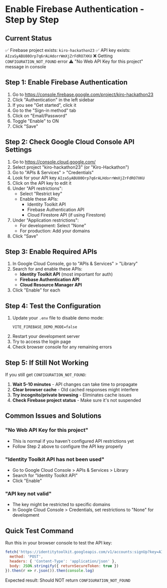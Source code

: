 # Enable Firebase Authentication - Step by Step

## Current Status
✅ Firebase project exists: `kiro-hackathon23`
✅ API key exists: `AIzaSyABU80Orp7q6rALHdorrWmXjZrFdRO7XKU`
❌ Getting `CONFIGURATION_NOT_FOUND` error
⚠️  "No Web API Key for this project" message in console

## Step 1: Enable Firebase Authentication
1. Go to https://console.firebase.google.com/project/kiro-hackathon23
2. Click "Authentication" in the left sidebar
3. If you see "Get started", click it
4. Go to the "Sign-in method" tab
5. Click on "Email/Password"
6. Toggle "Enable" to ON
7. Click "Save"

## Step 2: Check Google Cloud Console API Settings
1. Go to https://console.cloud.google.com/
2. Select project "kiro-hackathon23" (or "Kiro-Hackathon")
3. Go to "APIs & Services" > "Credentials"
4. Look for your API key `AIzaSyABU80Orp7q6rALHdorrWmXjZrFdRO7XKU`
5. Click on the API key to edit it
6. Under "API restrictions":
   - Select "Restrict key"
   - Enable these APIs:
     - Identity Toolkit API
     - Firebase Authentication API
     - Cloud Firestore API (if using Firestore)
7. Under "Application restrictions":
   - For development: Select "None"
   - For production: Add your domains
8. Click "Save"

## Step 3: Enable Required APIs
1. In Google Cloud Console, go to "APIs & Services" > "Library"
2. Search for and enable these APIs:
   - **Identity Toolkit API** (most important for auth)
   - **Firebase Authentication API**
   - **Cloud Resource Manager API**
3. Click "Enable" for each

## Step 4: Test the Configuration
1. Update your `.env` file to disable demo mode:
   ```
   VITE_FIREBASE_DEMO_MODE=false
   ```
2. Restart your development server
3. Try to access the login page
4. Check browser console for any remaining errors

## Step 5: If Still Not Working
If you still get `CONFIGURATION_NOT_FOUND`:

1. **Wait 5-10 minutes** - API changes can take time to propagate
2. **Clear browser cache** - Old cached responses might interfere
3. **Try incognito/private browsing** - Eliminates cache issues
4. **Check Firebase project status** - Make sure it's not suspended

## Common Issues and Solutions

### "No Web API Key for this project"
- This is normal if you haven't configured API restrictions yet
- Follow Step 2 above to configure the API key properly

### "Identity Toolkit API has not been used"
- Go to Google Cloud Console > APIs & Services > Library
- Search for "Identity Toolkit API"
- Click "Enable"

### "API key not valid"
- The key might be restricted to specific domains
- In Google Cloud Console > Credentials, set restrictions to "None" for development

## Quick Test Command
Run this in your browser console to test the API key:
```javascript
fetch('https://identitytoolkit.googleapis.com/v1/accounts:signUp?key=AIzaSyABU80Orp7q6rALHdorrWmXjZrFdRO7XKU', {
  method: 'POST',
  headers: { 'Content-Type': 'application/json' },
  body: JSON.stringify({ returnSecureToken: true })
}).then(r => r.json()).then(console.log)
```

Expected result: Should NOT return `CONFIGURATION_NOT_FOUND`
